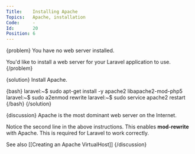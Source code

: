 ```yaml
---
Title:    Installing Apache
Topics:   Apache, installation
Code:     -
Id:       20
Position: 6
---
```


{problem}
You have no web server installed.

You'd like to install a web server for your Laravel application to use.
{/problem}

{solution}
Install Apache.

{bash}
laravel:~$ sudo apt-get install -y apache2 libapache2-mod-php5
laravel:~$ sudo a2enmod rewrite
laravel:~$ sudo service apache2 restart
{/bash}
{/solution}

{discussion}
Apache is the most dominant web server on the Internet.

Notice the second line in the above instructions. This enables **mod-rewrite** with Apache. This is required for Laravel to work correctly.

See also [[Creating an Apache VirtualHost]]
{/discussion}
